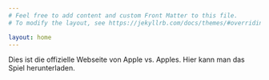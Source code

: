 ```yaml
---
# Feel free to add content and custom Front Matter to this file.
# To modify the layout, see https://jekyllrb.com/docs/themes/#overriding-theme-defaults

layout: home
---
```


Dies ist die offizielle Webseite von Apple vs. Apples.
Hier kann man das Spiel herunterladen.
